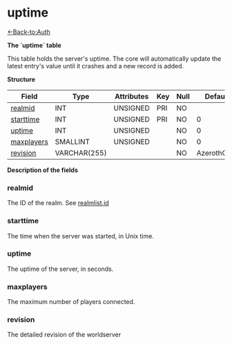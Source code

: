 # uptime

[<-Back-to:Auth](database-auth.md)

**The \`uptime\` table**

This table holds the server's uptime. The core will automatically update the latest entry's value until it crashes and a new record is added.

**Structure**

| Field           | Type         | Attributes | Key | Null | Default     | Extra | Comment |
|-----------------|--------------|------------|-----|------|-------------|-------|---------|
| [realmid][1]    | INT      | UNSIGNED   | PRI | NO   |             |       |         |
| [starttime][2]  | INT      | UNSIGNED   | PRI | NO   | 0           |       |         |
| [uptime][3]     | INT      | UNSIGNED   |     | NO   | 0           |       |         |
| [maxplayers][4] | SMALLINT  | UNSIGNED   |     | NO   | 0           |       |         |
| [revision][5]   | VARCHAR(255) |            |     | NO   | AzerothCore |       |         |

[1]: #realmid
[2]: #starttime
[3]: #uptime
[4]: #maxplayers
[5]: #revision

**Description of the fields**

### realmid

The ID of the realm. See [realmlist.id](realmlist#id)

### starttime

The time when the server was started, in Unix time.

### uptime

The uptime of the server, in seconds.

### maxplayers

The maximum number of players connected.

### revision

The detailed revision of the worldserver
